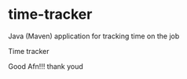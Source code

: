 # time-tracker
Java (Maven) application for tracking time on the job

Time tracker

Good Afn!!!
thank youd
